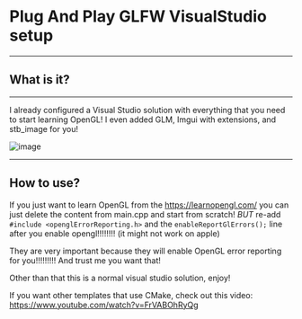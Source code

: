 # Plug And Play GLFW VisualStudio setup

---

## What is it?

---

I already configured a Visual Studio solution with everything that you need to start learning OpenGL!
I even added GLM, Imgui with extensions, and stb_image for you!

![image](https://github.com/user-attachments/assets/4832ff41-28b3-4e4e-a3e2-8ea5b27566e2)


---

## How to use?

If you just want to learn OpenGL from the https://learnopengl.com/ you can just delete the content from main.cpp and start from scratch!
*BUT* re-add ```#include <openglErrorReporting.h>``` and the ```enableReportGlErrors();``` line after you enable opengl!!!!!!!!
(it might not work on apple)

They are very important because they will enable OpenGL error reporting for you!!!!!!!!! And trust me you want that!

Other than that this is a normal visual studio solution, enjoy!

If you want other templates that use CMake, check out this video:
https://www.youtube.com/watch?v=FrVABOhRyQg

